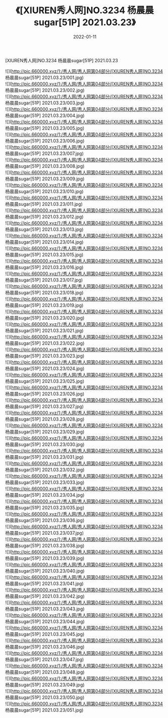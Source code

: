 ﻿---
layout: post
title:  《[XIUREN秀人网]NO.3234 杨晨晨sugar[51P] 2021.03.23》
date:   2022-01-11
img: http://pic.660000.xyz/1:/秀人网/秀人网第04部分/[XIUREN秀人网]NO.3234 杨晨晨sugar[51P] 2021.03.23/000.jpg
categories: [美女, 清纯, 唯美]
---

[XIUREN秀人网]NO.3234 杨晨晨sugar[51P] 2021.03.23

 ![](http://pic.660000.xyz/1:/秀人网/秀人网第04部分/[XIUREN秀人网]NO.3234 杨晨晨sugar[51P] 2021.03.23/001.jpg) <br>![](http://pic.660000.xyz/1:/秀人网/秀人网第04部分/[XIUREN秀人网]NO.3234 杨晨晨sugar[51P] 2021.03.23/002.jpg) <br>![](http://pic.660000.xyz/1:/秀人网/秀人网第04部分/[XIUREN秀人网]NO.3234 杨晨晨sugar[51P] 2021.03.23/003.jpg) <br>![](http://pic.660000.xyz/1:/秀人网/秀人网第04部分/[XIUREN秀人网]NO.3234 杨晨晨sugar[51P] 2021.03.23/004.jpg) <br>![](http://pic.660000.xyz/1:/秀人网/秀人网第04部分/[XIUREN秀人网]NO.3234 杨晨晨sugar[51P] 2021.03.23/005.jpg) <br>![](http://pic.660000.xyz/1:/秀人网/秀人网第04部分/[XIUREN秀人网]NO.3234 杨晨晨sugar[51P] 2021.03.23/006.jpg) <br>![](http://pic.660000.xyz/1:/秀人网/秀人网第04部分/[XIUREN秀人网]NO.3234 杨晨晨sugar[51P] 2021.03.23/007.jpg) <br>![](http://pic.660000.xyz/1:/秀人网/秀人网第04部分/[XIUREN秀人网]NO.3234 杨晨晨sugar[51P] 2021.03.23/008.jpg) <br>![](http://pic.660000.xyz/1:/秀人网/秀人网第04部分/[XIUREN秀人网]NO.3234 杨晨晨sugar[51P] 2021.03.23/009.jpg) <br>![](http://pic.660000.xyz/1:/秀人网/秀人网第04部分/[XIUREN秀人网]NO.3234 杨晨晨sugar[51P] 2021.03.23/010.jpg) <br>![](http://pic.660000.xyz/1:/秀人网/秀人网第04部分/[XIUREN秀人网]NO.3234 杨晨晨sugar[51P] 2021.03.23/011.jpg) <br>![](http://pic.660000.xyz/1:/秀人网/秀人网第04部分/[XIUREN秀人网]NO.3234 杨晨晨sugar[51P] 2021.03.23/012.jpg) <br>![](http://pic.660000.xyz/1:/秀人网/秀人网第04部分/[XIUREN秀人网]NO.3234 杨晨晨sugar[51P] 2021.03.23/013.jpg) <br>![](http://pic.660000.xyz/1:/秀人网/秀人网第04部分/[XIUREN秀人网]NO.3234 杨晨晨sugar[51P] 2021.03.23/014.jpg) <br>![](http://pic.660000.xyz/1:/秀人网/秀人网第04部分/[XIUREN秀人网]NO.3234 杨晨晨sugar[51P] 2021.03.23/015.jpg) <br>![](http://pic.660000.xyz/1:/秀人网/秀人网第04部分/[XIUREN秀人网]NO.3234 杨晨晨sugar[51P] 2021.03.23/016.jpg) <br>![](http://pic.660000.xyz/1:/秀人网/秀人网第04部分/[XIUREN秀人网]NO.3234 杨晨晨sugar[51P] 2021.03.23/017.jpg) <br>![](http://pic.660000.xyz/1:/秀人网/秀人网第04部分/[XIUREN秀人网]NO.3234 杨晨晨sugar[51P] 2021.03.23/018.jpg) <br>![](http://pic.660000.xyz/1:/秀人网/秀人网第04部分/[XIUREN秀人网]NO.3234 杨晨晨sugar[51P] 2021.03.23/019.jpg) <br>![](http://pic.660000.xyz/1:/秀人网/秀人网第04部分/[XIUREN秀人网]NO.3234 杨晨晨sugar[51P] 2021.03.23/020.jpg) <br>![](http://pic.660000.xyz/1:/秀人网/秀人网第04部分/[XIUREN秀人网]NO.3234 杨晨晨sugar[51P] 2021.03.23/021.jpg) <br>![](http://pic.660000.xyz/1:/秀人网/秀人网第04部分/[XIUREN秀人网]NO.3234 杨晨晨sugar[51P] 2021.03.23/022.jpg) <br>![](http://pic.660000.xyz/1:/秀人网/秀人网第04部分/[XIUREN秀人网]NO.3234 杨晨晨sugar[51P] 2021.03.23/023.jpg) <br>![](http://pic.660000.xyz/1:/秀人网/秀人网第04部分/[XIUREN秀人网]NO.3234 杨晨晨sugar[51P] 2021.03.23/024.jpg) <br>![](http://pic.660000.xyz/1:/秀人网/秀人网第04部分/[XIUREN秀人网]NO.3234 杨晨晨sugar[51P] 2021.03.23/025.jpg) <br>![](http://pic.660000.xyz/1:/秀人网/秀人网第04部分/[XIUREN秀人网]NO.3234 杨晨晨sugar[51P] 2021.03.23/026.jpg) <br>![](http://pic.660000.xyz/1:/秀人网/秀人网第04部分/[XIUREN秀人网]NO.3234 杨晨晨sugar[51P] 2021.03.23/027.jpg) <br>![](http://pic.660000.xyz/1:/秀人网/秀人网第04部分/[XIUREN秀人网]NO.3234 杨晨晨sugar[51P] 2021.03.23/028.jpg) <br>![](http://pic.660000.xyz/1:/秀人网/秀人网第04部分/[XIUREN秀人网]NO.3234 杨晨晨sugar[51P] 2021.03.23/029.jpg) <br>![](http://pic.660000.xyz/1:/秀人网/秀人网第04部分/[XIUREN秀人网]NO.3234 杨晨晨sugar[51P] 2021.03.23/030.jpg) <br>![](http://pic.660000.xyz/1:/秀人网/秀人网第04部分/[XIUREN秀人网]NO.3234 杨晨晨sugar[51P] 2021.03.23/031.jpg) <br>![](http://pic.660000.xyz/1:/秀人网/秀人网第04部分/[XIUREN秀人网]NO.3234 杨晨晨sugar[51P] 2021.03.23/032.jpg) <br>![](http://pic.660000.xyz/1:/秀人网/秀人网第04部分/[XIUREN秀人网]NO.3234 杨晨晨sugar[51P] 2021.03.23/033.jpg) <br>![](http://pic.660000.xyz/1:/秀人网/秀人网第04部分/[XIUREN秀人网]NO.3234 杨晨晨sugar[51P] 2021.03.23/034.jpg) <br>![](http://pic.660000.xyz/1:/秀人网/秀人网第04部分/[XIUREN秀人网]NO.3234 杨晨晨sugar[51P] 2021.03.23/035.jpg) <br>![](http://pic.660000.xyz/1:/秀人网/秀人网第04部分/[XIUREN秀人网]NO.3234 杨晨晨sugar[51P] 2021.03.23/036.jpg) <br>![](http://pic.660000.xyz/1:/秀人网/秀人网第04部分/[XIUREN秀人网]NO.3234 杨晨晨sugar[51P] 2021.03.23/037.jpg) <br>![](http://pic.660000.xyz/1:/秀人网/秀人网第04部分/[XIUREN秀人网]NO.3234 杨晨晨sugar[51P] 2021.03.23/038.jpg) <br>![](http://pic.660000.xyz/1:/秀人网/秀人网第04部分/[XIUREN秀人网]NO.3234 杨晨晨sugar[51P] 2021.03.23/039.jpg) <br>![](http://pic.660000.xyz/1:/秀人网/秀人网第04部分/[XIUREN秀人网]NO.3234 杨晨晨sugar[51P] 2021.03.23/040.jpg) <br>![](http://pic.660000.xyz/1:/秀人网/秀人网第04部分/[XIUREN秀人网]NO.3234 杨晨晨sugar[51P] 2021.03.23/041.jpg) <br>![](http://pic.660000.xyz/1:/秀人网/秀人网第04部分/[XIUREN秀人网]NO.3234 杨晨晨sugar[51P] 2021.03.23/042.jpg) <br>![](http://pic.660000.xyz/1:/秀人网/秀人网第04部分/[XIUREN秀人网]NO.3234 杨晨晨sugar[51P] 2021.03.23/043.jpg) <br>![](http://pic.660000.xyz/1:/秀人网/秀人网第04部分/[XIUREN秀人网]NO.3234 杨晨晨sugar[51P] 2021.03.23/044.jpg) <br>![](http://pic.660000.xyz/1:/秀人网/秀人网第04部分/[XIUREN秀人网]NO.3234 杨晨晨sugar[51P] 2021.03.23/045.jpg) <br>![](http://pic.660000.xyz/1:/秀人网/秀人网第04部分/[XIUREN秀人网]NO.3234 杨晨晨sugar[51P] 2021.03.23/046.jpg) <br>![](http://pic.660000.xyz/1:/秀人网/秀人网第04部分/[XIUREN秀人网]NO.3234 杨晨晨sugar[51P] 2021.03.23/047.jpg) <br>![](http://pic.660000.xyz/1:/秀人网/秀人网第04部分/[XIUREN秀人网]NO.3234 杨晨晨sugar[51P] 2021.03.23/048.jpg) <br>![](http://pic.660000.xyz/1:/秀人网/秀人网第04部分/[XIUREN秀人网]NO.3234 杨晨晨sugar[51P] 2021.03.23/049.jpg) <br>![](http://pic.660000.xyz/1:/秀人网/秀人网第04部分/[XIUREN秀人网]NO.3234 杨晨晨sugar[51P] 2021.03.23/050.jpg) <br>![](http://pic.660000.xyz/1:/秀人网/秀人网第04部分/[XIUREN秀人网]NO.3234 杨晨晨sugar[51P] 2021.03.23/051.jpg) <br>